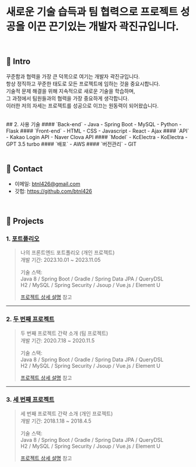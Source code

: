 # 새로운 기술 습득과 팀 협력으로 프로젝트 성공을 이끈 끈기있는 개발자 곽진규입니다.
</br>

## :pushpin: Intro 

꾸준함과 협력을 가장 큰 덕목으로 여기는 개발자 곽진규입니다.</br> 항상 정직하고 꾸준한 태도로 모든 프로젝트에 임하는 것을 중요시합니다.</br> 기술적 문제 해결을 위해 지속적으로 새로운 기술을 학습하며,</br> 그 과정에서 팀원들과의 협력을 가장 중요하게 생각합니다.</br> 이러한 저의 자세는 프로젝트를 성공으로 이끄는 원동력이 되어왔습니다.

</br>
## 2. 사용 기술
#### `Back-end`
  - Java 
  - Spring Boot
  - MySQL 
  - Python 
  - Flask  
#### `Front-end`
  - HTML
  - CSS
  - Javascript
  - React
  - Ajax
#### `API`
  - Kakao Login API
  - Naver Clova API
#### `Model`
  - KcElectra
  - KoElectra
  - GPT 3.5 turbo
#### `배포`
  - AWS
#### `버전관리`
  - GIT
</br>


</br>

## :pushpin: Contact
- 이메일: btnl426@gmail.com
- 깃헙: https://github.com/btnl426

</br>

## :pushpin: Projects
### 1. [포트폴리오](https://github.com/2023-SMHRD-KDT-IOT-4/Repo)
>나의 프론트엔드 포트폴리오 (개인 프로젝트)  
>개발 기간: 2023.10.01 ~ 2023.11.05  
>  
>기술 스택:  
>Java 8 / Spring Boot / Gradle / Spring Data JPA / QueryDSL  
>H2 / MySQL / Spring Security / Jsoup / Vue.js / Element U  
>  
>[프로젝트 상세 설명](https://github.com/2021-SMHRD-KDT-AI-15/SNSRepo) 참고

---

### 2. [두 번째 프로젝트](https://github.com/JungHyung2/gitio.io)
>두 번째 프로젝트 간략 소개  (팀 프로젝트)  
>개발 기간: 2020.7.18 ~ 2020.11.5  
>  
>기술 스택:  
>Java 8 / Spring Boot / Gradle / Spring Data JPA / QueryDSL  
>H2 / MySQL / Spring Security / Jsoup / Vue.js / Element U  
>  
>[프로젝트 상세 설명](https://github.com/JungHyung2/gitio.io) 참고

---

### 3. [세 번째 프로젝트](https://github.com/JungHyung2/gitio.io)
>세 번째 프로젝트 간략 소개  (개인 프로젝트)  
>개발 기간: 2018.1.18 ~ 2018.4.5  
>  
>기술 스택:  
>Java 8 / Spring Boot / Gradle / Spring Data JPA / QueryDSL  
>H2 / MySQL / Spring Security / Jsoup / Vue.js / Element U  
>  
>[프로젝트 상세 설명](https://github.com/JungHyung2/gitio.io) 참고
